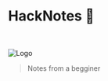 # HackNotes 🦄

<br>


![Logo](https://github.com/sergiky/HackNotes/assets/90042979/390fadf2-1345-4b0a-8eb1-ba7a88f19312)


> Notes from a begginer
